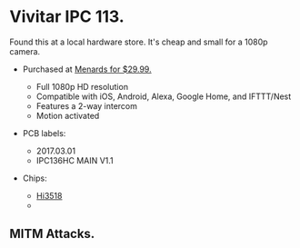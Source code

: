 # Vivitar IPC 113.

Found this at a local hardware store. It's cheap and small for a 1080p camera. 

- Purchased at [Menards for $29.99.](https://www.menards.com/main/mcom/electrical/alarms-security-systems/security-cameras/vivitar-1080p-hd-wi-fi-wireless-security-camera/ipc113-wht-men/p-1518247867092.htm)
    - Full 1080p HD resolution
    - Compatible with iOS, Android, Alexa, Google Home, and IFTTT/Nest
    - Features a 2-way intercom
    - Motion activated

- PCB labels:
    - 2017.03.01
    - IPC136HC MAIN V1.1

- Chips:
    - [Hi3518](Hi3518%20DataSheet.compressed.pdf)
    - 




## MITM Attacks.